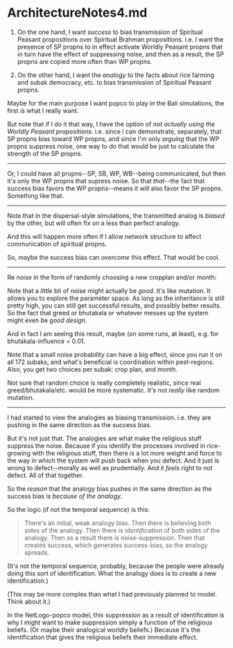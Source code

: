 ArchitectureNotes4.md
====

1. On the one hand, I want *success* to bias transmission of Spiritual
Peasant propositions over Spiritual Brahman propositions.  i.e. I want
the presence of SP propns to in effect activate Worldly Peasant propns
that in turn have the effect of suppressing noise, and then as a
result, the SP propns are copied more often than WP propns.

2. On the other hand, I want the *analogy* to the facts about rice
farming and subak democracy, etc. to bias transmission of Spiritual
Peasant propns.

Maybe for the main purpose I want popco to play in the Bali
simulations, the first is what I really want.

But note that if I do it that way, I have the option of *not actually
using the Worldly Peasant propositions*.  i.e. since I can
demonstrate, separately, that SP propns bias toward WP propns, and
since I'm only *arguing* that the WP propns suppress noise, one way to
do that would be just to calculate the strength of the SP propns.

------------

Or, I could have all propns--SP, SB, WP, WB--being communicated, but
then it's only the WP propns that supress noise.  So that *that*--the
fact that success bias favors the WP propns--means it will also favor
the SP propns.  Something like that.

------------

Note that in the dispersal-style simulations, the transmitted analog
is *biased* by the other, but will often fix on a less than perfect
analogy.

And this will happen more often if I allow network structure to affect
communication of spiritual propns.

So, maybe the success bias can *overcome* this effect.  That would be
cool.

------------

Re noise in the form of randomly choosing a new cropplan and/or month:

Note that a *little* bit of noise might actually be *good*.  It's like
mutation.  It allows you to explore the parameter space.  As long as the
inheritance is still pretty high, you can still get successful results,
and possibly better results.  So the fact that greed or bhutakala or
whatever messes up the system might even be *good design*.

And in fact I am seeing this result, maybe (on some runs, at least),
e.g. for bhutakala-influence = 0.01.

Note that a small noise probability can have a big effect, since you run
it on all 172 subaks, and what's beneficial is coordination within
pest-regions.  Also, you get two choices per subak: crop plan, and
month.

Not sure that random choice is really completely realistic, since real
greed/bhutakala/etc. would be more systematic.  It's not *really* like
random mutation.

------------

I had started to view the analogies as biasing transmission.  i.e.
they are pushing in the same direction as the success bias.

But it's not just that.  The analogies are what make the religious
stuff suppress the noise.  Because if you identify the processes
involved in rice-growing with the religious stuff, then there is a lot
more weight and force to the way in which the system will push back
when you defect.  And it just is wrong to defect--morally as well as
prudentially.  And it *feels* right to not defect.  All of that
together.

So the *reason* that the analogy bias pushes in the same direction as
the success bias is *because of the analogy*.

So the logic (if not the temporal sequence) is this:

> There's an initial, weak analogy bias.  Then there is
> believing both sides of the analogy.  Then there is
> *identification* of both sides of the analogy.  Then as a result
> there is noise-suppression.  Then that creates success, which
> generates success-bias, so the analogy spreads.

(It's not the temporal sequence, probably, because the people were
already doing this sort of identification.  What the analogy does is
to create a new identification.)

(This may be more complex than what I had previously planned to model.
Think about it.)

In the NetLogo-popco model, this suppression as a result of
identification is why I might want to make suppression simply a
function of the religious beliefs.  (Or maybe their analogical worldly
beliefs.)  Because it's the identification that gives the religious
beliefs their immediate effect.
